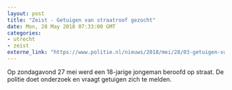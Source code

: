 ```yaml
---
layout: post
title: "Zeist - Getuigen van straatroof gezocht"
date: Mon, 28 May 2018 07:33:00 GMT
categories: 
- utrecht 
- zeist 
externe_link: "https://www.politie.nl/nieuws/2018/mei/28/03-getuigen-van-straatroof-gezocht.html"
---
```


Op zondagavond 27 mei werd een 18-jarige jongeman beroofd op straat. De politie doet onderzoek en vraagt getuigen zich te melden.

